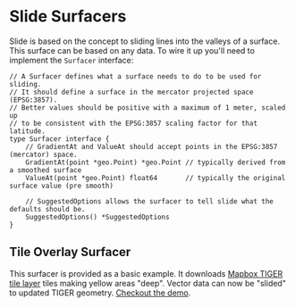 Slide Surfacers
===============

Slide is based on the concept to sliding lines into the valleys of a surface.
This surface can be based on any data. To wire it up you'll need to implement the
`Surfacer` interface:

	// A Surfacer defines what a surface needs to do to be used for sliding.
	// It should define a surface in the mercator projected space (EPSG:3857).
	// Better values should be positive with a maximum of 1 meter, scaled up
	// to be consistent with the EPSG:3857 scaling factor for that latitude.
	type Surfacer interface {
		// GradientAt and ValueAt should accept points in the EPSG:3857 (mercator) space.
		GradientAt(point *geo.Point) *geo.Point // typically derived from a smoothed surface
		ValueAt(point *geo.Point) float64       // typically the original surface value (pre smooth)

		// SuggestedOptions allows the surfacer to tell slide what the defaults should be.
		SuggestedOptions() *SuggestedOptions
	}

Tile Overlay Surfacer
---------------------

This surfacer is provided as a basic example. It downloads [Mapbox TIGER tile layer](https://www.mapbox.com/blog/openstreetmap-tiger/) 
tiles making yellow areas "deep". Vector data can now be "slided" to updated TIGER geometry. [Checkout the demo](http://paulmach.github.io/slide).
